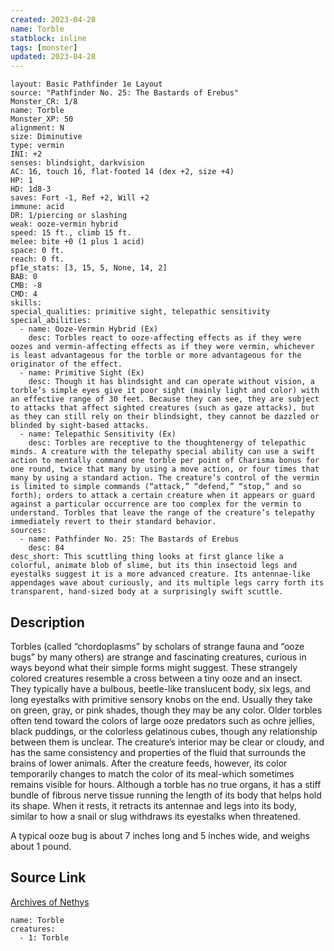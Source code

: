 ```yaml
---
created: 2023-04-28
name: Torble
statblock: inline
tags: [monster]
updated: 2023-04-28
---
```

```statblock
layout: Basic Pathfinder 1e Layout
source: "Pathfinder No. 25: The Bastards of Erebus"
Monster_CR: 1/8
name: Torble
Monster_XP: 50
alignment: N
size: Diminutive
type: vermin
INI: +2
senses: blindsight, darkvision
AC: 16, touch 16, flat-footed 14 (dex +2, size +4)
HP: 1
HD: 1d8-3
saves: Fort -1, Ref +2, Will +2
immune: acid
DR: 1/piercing or slashing
weak: ooze-vermin hybrid
speed: 15 ft., climb 15 ft.
melee: bite +0 (1 plus 1 acid)
space: 0 ft.
reach: 0 ft.
pf1e_stats: [3, 15, 5, None, 14, 2]
BAB: 0
CMB: -8
CMD: 4
skills: 
special_qualities: primitive sight, telepathic sensitivity
special_abilities:
  - name: Ooze-Vermin Hybrid (Ex)
    desc: Torbles react to ooze-affecting effects as if they were oozes and vermin-affecting effects as if they were vermin, whichever is least advantageous for the torble or more advantageous for the originator of the effect.
  - name: Primitive Sight (Ex)
    desc: Though it has blindsight and can operate without vision, a torble’s simple eyes give it poor sight (mainly light and color) with an effective range of 30 feet. Because they can see, they are subject to attacks that affect sighted creatures (such as gaze attacks), but as they can still rely on their blindsight, they cannot be dazzled or blinded by sight-based attacks.
  - name: Telepathic Sensitivity (Ex)
    desc: Torbles are receptive to the thoughtenergy of telepathic minds. A creature with the telepathy special ability can use a swift action to mentally command one torble per point of Charisma bonus for one round, twice that many by using a move action, or four times that many by using a standard action. The creature’s control of the vermin is limited to simple commands (“attack,” “defend,” “stop,” and so forth); orders to attack a certain creature when it appears or guard against a particular occurrence are too complex for the vermin to understand. Torbles that leave the range of the creature’s telepathy immediately revert to their standard behavior.
sources:
  - name: Pathfinder No. 25: The Bastards of Erebus
    desc: 84
desc_short: This scuttling thing looks at first glance like a colorful, animate blob of slime, but its thin insectoid legs and eyestalks suggest it is a more advanced creature. Its antennae-like appendages wave about curiously, and its multiple legs carry forth its transparent, hand-sized body at a surprisingly swift scuttle.
```
## Description
Torbles (called “chordoplasms” by scholars of strange fauna and “ooze bugs” by many others) are strange and fascinating creatures, curious in ways beyond what their simple forms might suggest. These strangely colored creatures resemble a cross between a tiny ooze and an insect. They typically have a bulbous, beetle-like translucent body, six legs, and long eyestalks with primitive sensory knobs on the end. Usually they take on green, gray, or pink shades, though they may be any color. Older torbles often tend toward the colors of large ooze predators such as ochre jellies, black puddings, or the colorless gelatinous cubes, though any relationship between them is unclear. The creature’s interior may be clear or cloudy, and has the same consistency and properties of the fluid that surrounds the brains of lower animals. After the creature feeds, however, its color temporarily changes to match the color of its meal-which sometimes remains visible for hours. Although a torble has no true organs, it has a stiff bundle of fibrous nerve tissue running the length of its body that helps hold its shape. When it rests, it retracts its antennae and legs into its body, similar to how a snail or slug withdraws its eyestalks when threatened.

A typical ooze bug is about 7 inches long and 5 inches wide, and weighs about 1 pound.
## Source Link
[Archives of Nethys](https://aonprd.com/MonsterDisplay.aspx?ItemName=Torble)
```encounter-table
name: Torble
creatures:
  - 1: Torble
```
